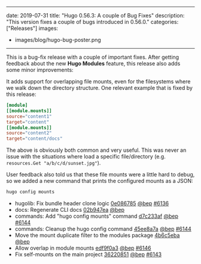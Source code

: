 
---
date: 2019-07-31
title: "Hugo 0.56.3: A couple of Bug Fixes"
description: "This version fixes a couple of bugs introduced in 0.56.0."
categories: ["Releases"]
images:
- images/blog/hugo-bug-poster.png

---

This is a bug-fix release with a couple of important fixes. After getting feedback about the new **Hugo Modules** feature, this release also adds some minor improvements:

It adds support for overlapping file mounts, even for the filesystems where we walk down the directory structure. One relevant example that is fixed by this release:

```toml
[module]
[[module.mounts]]
source="content1"
target="content"
[[module.mounts]]
source="content2"
target="content/docs"
```

The above is obviously both common and very useful. This was never an issue with the situations where load a specific file/directory (e.g. `resources.Get "a/b/c/d/sunset.jpg"`).

User feedback also told us that these file mounts were a little hard to debug, so we added a new command that prints the configured mounts as a JSON:

```bash
hugo config mounts
```

* hugolib: Fix bundle header clone logic [0e086785](https://github.com/gohugoio/hugo/commit/0e086785fa4be8086256e9d7de6cda78e18d00ee) [@bep](https://github.com/bep) [#6136](https://github.com/gohugoio/hugo/issues/6136)
* docs: Regenerate CLI docs [02b947ea](https://github.com/gohugoio/hugo/commit/02b947eaa3cc68404180d796a2f7119dce074539) [@bep](https://github.com/bep) 
* commands: Add "hugo config mounts" command [d7c233af](https://github.com/gohugoio/hugo/commit/d7c233afee6a16b1947f60b7e5450e40612997bb) [@bep](https://github.com/bep) [#6144](https://github.com/gohugoio/hugo/issues/6144)
* commands: Cleanup the hugo config command [45ee8a7a](https://github.com/gohugoio/hugo/commit/45ee8a7a52213bf394c7f41a72be78084ddc789a) [@bep](https://github.com/bep) [#6144](https://github.com/gohugoio/hugo/issues/6144)
* Move the mount duplicate filter to the modules package [4b6c5eba](https://github.com/gohugoio/hugo/commit/4b6c5eba306e6e69f3dd07a6c102bfc8040b38c9) [@bep](https://github.com/bep) 
* Allow overlap in module mounts [edf9f0a3](https://github.com/gohugoio/hugo/commit/edf9f0a354e5eaa556f8faed70b5243b7273b35c) [@bep](https://github.com/bep) [#6146](https://github.com/gohugoio/hugo/issues/6146)
* Fix self-mounts on the main project [36220851](https://github.com/gohugoio/hugo/commit/36220851e4ed7fc3fa78aa250d001d5f922210e7) [@bep](https://github.com/bep) [#6143](https://github.com/gohugoio/hugo/issues/6143)







